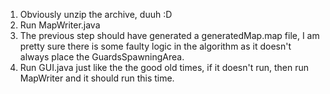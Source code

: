 1. Obviously unzip the archive, duuh :D 
2. Run MapWriter.java
3. The previous step should have generated a generatedMap.map file, I am pretty sure there is some faulty logic in the algorithm as it doesn't always place the GuardsSpawningArea.
4. Run GUI.java just like the the good old times, if it doesn't run, then run MapWriter and it should run this time. 
